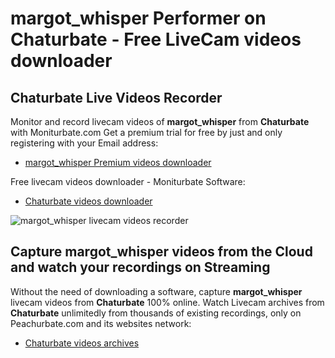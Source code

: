 # margot_whisper Performer on Chaturbate - Free LiveCam videos downloader

## Chaturbate Live Videos Recorder

Monitor and record livecam videos of **margot_whisper** from **Chaturbate** with Moniturbate.com
Get a premium trial for free by just and only registering with your Email address:
* [margot_whisper Premium videos downloader](https://moniturbate.com/request-demo-licence-key.html)

Free livecam videos downloader - Moniturbate Software:
* [Chaturbate videos downloader](https://moniturbate.com/moniturbate-download-software.html)

![margot_whisper livecam videos recorder](https://peachurnet.com/templates/moniturbate-software.png)


## Capture margot_whisper videos from the Cloud and watch your recordings on Streaming

Without the need of downloading a software, capture **margot_whisper** livecam videos from **Chaturbate** 100% online.
Watch Livecam archives from **Chaturbate** unlimitedly from thousands of existing recordings, only on Peachurbate.com and its websites network:
* [Chaturbate videos archives](https://peachurnet.com/)